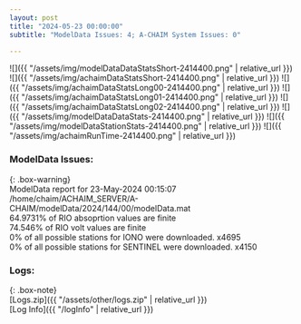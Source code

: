```yaml
---
layout: post
title: "2024-05-23 00:00:00"
subtitle: "ModelData Issues: 4; A-CHAIM System Issues: 0"

---
```


![]({{ "/assets/img/modelDataDataStatsShort-2414400.png" | relative_url }})
![]({{ "/assets/img/achaimDataStatsShort-2414400.png" | relative_url }})
![]({{ "/assets/img/achaimDataStatsLong00-2414400.png" | relative_url }})
![]({{ "/assets/img/achaimDataStatsLong01-2414400.png" | relative_url }})
![]({{ "/assets/img/achaimDataStatsLong02-2414400.png" | relative_url }})
![]({{ "/assets/img/modelDataDataStats-2414400.png" | relative_url }})
![]({{ "/assets/img/modelDataStationStats-2414400.png" | relative_url }})
![]({{ "/assets/img/achaimRunTime-2414400.png" | relative_url }})


### ModelData Issues:  
  
{: .box-warning}  
 ModelData report for 23-May-2024 00:15:07   
 /home/chaim/ACHAIM_SERVER/A-CHAIM/modelData/2024/144/00/modelData.mat   
 64.9731% of RIO absoprtion values are finite   
 74.546% of RIO volt values are finite   
 0% of all possible stations for IONO were downloaded. x4695   
 0% of all possible stations for SENTINEL were downloaded. x4150   
  


### Logs:  
  
{: .box-note}  
[Logs.zip]({{ "/assets/other/logs.zip" | relative_url }})  
[Log Info]({{ "/logInfo" | relative_url }})  
